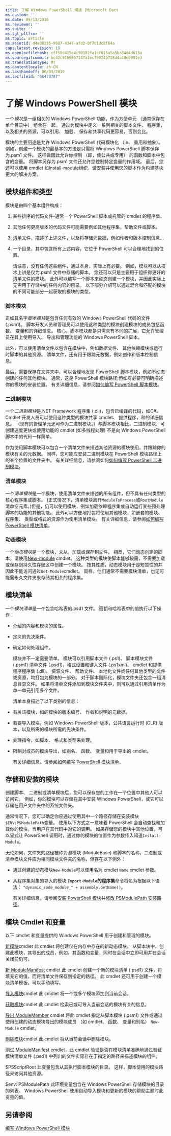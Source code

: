 ```yaml
---
title: 了解 Windows PowerShell 模块 |Microsoft Docs
ms.custom: ''
ms.date: 09/13/2016
ms.reviewer: ''
ms.suite: ''
ms.tgt_pltfrm: ''
ms.topic: article
ms.assetid: d4e38235-9987-4347-afd2-0f7d1dc8f64a
caps.latest.revision: 19
ms.openlocfilehash: cff50d415c4c90182fa1cf015a5a5ba84d4d613a
ms.sourcegitcommit: bc42c9166857147a1ecf9924b718d4a48eb901e3
ms.translationtype: MT
ms.contentlocale: zh-CN
ms.lasthandoff: 06/03/2019
ms.locfileid: "66470787"
---
```

# <a name="understanding-a-windows-powershell-module"></a>了解 Windows PowerShell 模块

一个*模块*是一组相关的 Windows PowerShell 功能，作为方便单元 （通常保存在单个目录中） 组合在一起。 通过为模块中定义一系列相关的脚本文件、 程序集，以及相关的资源，可以引用、 加载、 保存和共享代码更容易，否则会比。

模块的主要用途是允许 Windows PowerShell 代码模块化 （ie、 重用和抽象）。 例如，创建一个模块的最基本的方法是只需将 Windows PowerShell 脚本保存为.psm1 文件。 这样做因此允许你控制 （即，使公共或专用） 的函数和脚本中包含的变量。 将脚本另存为.psm1 文件还允许您控制特定变量的作用域。 最后，您还可以使用 cmdlet 如[Install-module](/powershell/module/PowershellGet/Install-Module)组织，请安装并使用您的脚本作为构建基块更大的解决方案。

## <a name="module-components-and-types"></a>模块组件和类型

模块是由四个基本组件构成：

1. 某些排序的代码文件-通常一个 PowerShell 脚本或托管的 cmdlet 的程序集。

2. 其他任何更高版本的代码文件可能需要例如其他程序集，帮助文件或脚本。

3. 清单文件，描述了上述文件，以及将存储元数据，例如作者和版本控制信息...

4. 一个目录，其中包含所有上述内容，它位于 PowerShell 可以合理地找到的位置。

   请注意，没有任何这些组件，通过本身，实际上有必要。 例如，模块可以从技术上讲是仅为.psm1 文件中存储的脚本。 您还可以只是主要用于组织得更好的清单文件的模块。 此外可以编写一个脚本来动态创建一个模块，并因此实际上无需用于存储中的任何内容的目录。 以下部分介绍可以通过混合和匹配的模块的不同可能部分一起获取的模块的类型。

### <a name="script-modules"></a>脚本模块

正如其名字*脚本模块*是包含任何有效的 Windows PowerShell 代码的文件 (.psm1)。 脚本开发人员和管理员可以使用这种类型的模块创建模块的成员包括函数、 变量和的详细信息。 核心，脚本模块都是只需具有不同的扩展，它允许管理员在其上使用导入、 导出和管理功能的 Windows PowerShell 脚本。

此外，可以使用清单文件以包含在模块中，例如数据文件、 其他依赖模块或运行时脚本的其他资源。 清单文件，还有用于跟踪元数据，例如创作和版本控制信息。

最后，需要保存在文件夹中，可以合理地发现 PowerShell 脚本模块，例如不动态创建的任何其他模块。 通常，这是 PowerShell 模块路径;但如有必要可明确描述你的模块的安装位置。 有关详细信息，请参阅[如何编写 PowerShell 脚本模块](./how-to-write-a-powershell-script-module.md)。

### <a name="binary-modules"></a>二进制模块

一个*二进制模块*是.NET Framework 程序集 (.dll)，包含已编译的代码，如C#。 Cmdlet 开发人员可以使用这种类型的模块共享 cmdlet、 提供程序，和的详细信息。 （现有的管理单元还可作为二进制模块。）与脚本模块相比，二进制模块，可创建速度更快或使用功能的 cmdlet (如多线程处理) 不是向 Windows PowerShell 脚本中的代码一样简单。

作为使用脚本模块可以包含一个清单文件来描述其他资源的模块使用，并跟踪你的模块有关的元数据。 同样，您可能应安装二进制模块在 PowerShell 模块路径上的某个位置的文件夹中。 有关详细信息，请参阅如何[如何编写 PowerShell 二进制模块](./how-to-write-a-powershell-binary-module.md)。

### <a name="manifest-modules"></a>清单模块

一个*清单模块*是一个模块，使用清单文件来描述的所有组件，但不具有任何类型的核心程序集或脚本。 (正式情况下，清单模块离开`ModuleToProcess`或`RootModule`清单空元素。)但是，仍可以使用模块，例如加载依赖程序集或自动运行某些预处理脚本的功能的其他功能。 此外可以方便地打包将使用其他模块，如嵌套的模块、 程序集、 类型或格式的资源作为使用清单模块。 有关详细信息，请参阅[如何编写 PowerShell 模块清单](./how-to-write-a-powershell-module-manifest.md)。

### <a name="dynamic-modules"></a>动态模块

一个*动态模块*是一个模块，未从，加载或保存到文件。 相反，它们动态创建的脚本，请使用[New-module](/powershell/module/Microsoft.PowerShell.Core/New-Module) cmdlet。 这种类型的模块使脚本能够按需，不需要加载或保存到持久性存储区中创建一个模块。 按其性质，动态模块用于是短暂性的并因此不能访问通过`Get-Module`cmdlet。 同样，他们通常不需要模块清单，也无可能需永久文件夹来存储其相关的程序集。

## <a name="module-manifests"></a>模块清单

一个*模块清单*是一个包含哈希表的.psd1 文件。 密钥和哈希表中的值执行以下操作：

- 介绍的内容和模块的属性。

- 定义的先决条件。

- 确定如何处理组件。

  模块并不一定需要清单。 模块可以引用脚本文件 (.ps1)、 脚本模块文件 (.psm1) 清单文件 (.psd1)，格式设置和键入文件 (.ps1xml)、 cmdlet 和提供程序程序集 (.dll)、 资源文件、 帮助文件、 本地化文件或任何其他类型的文件或资源，均打包为模块的一部分。 对于脚本国际化，模块文件夹还包含一组消息目录文件。 如果将清单文件添加到模块文件夹中，则可以通过引用清单作为单一单元引用多个文件。

  清单本身描述了以下类别的信息：

- 有关该模块，如的模块的版本编号、 作者和说明的元数据。

- 若要导入模块，例如 Windows PowerShell 版本，公共语言运行时 (CLR) 版本，以及所需的模块所需的先决条件。

- 处理指令，如脚本、 格式和类型来处理。

- 限制对成员的模块导出，如别名、 函数、 变量和用于导出的 cmdlet。

  有关详细信息，请参阅[如何编写 PowerShell 模块清单](./how-to-write-a-powershell-module-manifest.md)。

## <a name="storing-and-installing-a-module"></a>存储和安装的模块

创建脚本、 二进制或清单模块后，您可以保存您的工作在一个位置中其他人可以访问它。 例如，你的模块可以存储在其中安装 Windows PowerShell，或它可以存储在用户文件夹中的系统文件夹。

通常情况下，您可以确定你应通过使用其中一个路径存储在安装模块`$ENV:PSModulePath`变量。 使用以下方式之一意味着 PowerShell 会自动查找和加载你的模块，当用户在其代码中对它的调用。 如果存储您的模块中其他位置，可以显式让 PowerShell 调用时，通过你的模块的位置作为参数传入知道`Install-Module`。

无论如何，文件夹的路径被称为*基*模块 (ModuleBase) 和脚本的名称，二进制或清单模块文件应为相同模块文件夹的名称，但存在以下例外：

- 通过创建的动态模块`New-Module`可以使用名为 cmdlet `Name` cmdlet 参数。

- 从程序集对象的导入的模块 **`Import-Module`的程序集**命令将名为根据以下语法： `"dynamic_code_module_" + assembly.GetName()`。

  有关详细信息，请参阅[安装 PowerShell 模块](./installing-a-powershell-module.md)并[修改 PSModulePath 安装路径](./modifying-the-psmodulepath-installation-path.md)。

## <a name="module-cmdlets-and-variables"></a>模块 Cmdlet 和变量

以下 cmdlet 和变量提供的 Windows PowerShell 用于创建和管理的模块。

[新模块](/powershell/module/Microsoft.PowerShell.Core/New-Module)cmdlet 此 cmdlet 将创建仅在内存中存在的新动态模块。 从脚本块中，创建此模块，其导出的成员，例如，其函数和变量，同时在会话中立即可用并在会话关闭前仍可。

[新 ModuleManifest](/powershell/module/Microsoft.PowerShell.Core/New-ModuleManifest) cmdlet 此 cmdlet 创建一个新的模块清单 (.psd1) 文件，将填充它的值，而将清单文件保存到指定的路径。 此 cmdlet 还可用于创建一个模块清单模板，可以手动填写。

[导入模块](/powershell/module/Microsoft.PowerShell.Core/Import-Module)cmdlet 此 cmdlet 将一个或多个模块添加到当前会话。

[获取模块](/powershell/module/Microsoft.PowerShell.Core/Get-Module)cmdlet 此 cmdlet 检索已或可导入当前会话的模块有关的信息。

[导出 ModuleMember](/powershell/module/Microsoft.PowerShell.Core/Export-ModuleMember) cmdlet 将此 cmdlet 指定从脚本模块 (.psm1) 文件或通过使用创建的动态模块导出的模块成员 （如 cmdlet、 函数、 变量和别名） `New-Module` cmdlet。

[删除模块](/powershell/module/Microsoft.PowerShell.Core/Remove-Module)cmdlet 此 cmdlet 将从当前会话中删除模块。

[测试 ModuleManifest](/powershell/module/Microsoft.PowerShell.Core/Test-ModuleManifest) cmdlet，此 cmdlet 验证是否在模块清单准确地通过验证模块清单文件 (.psd1) 中列出的文件实际存在于指定的路径来描述模块的组件。

$PSScriptRoot 此变量包含从其执行脚本模块的目录。 这样，脚本使用的模块路径来访问其他资源。

$env: PSModulePath 此环境变量包含在 Windows PowerShell 存储模块的目录的列表。 Windows PowerShell 使用自动导入模块和更新的模块的帮助主题时此变量的值。

## <a name="see-also"></a>另请参阅

[编写 Windows PowerShell 模块](./writing-a-windows-powershell-module.md)
